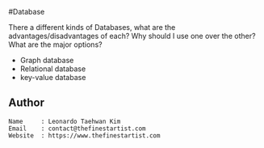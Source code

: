 #Database


There a different kinds of Databases, what are the advantages/disadvantages of each?  Why should I use one over the other? What are the major options?
  * Graph database
  * Relational database
  * key-value database

## Author
```
Name     : Leonardo Taehwan Kim
Email    : contact@thefinestartist.com
Website  : https://www.thefinestartist.com
```
